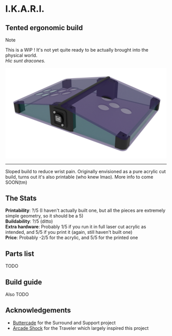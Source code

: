 # I.K.A.R.I.
## Tented ergonomic build

> [!NOTE]
> This is a WIP ! It's not yet quite ready to be actually brought into the physical world.  
> *Hic sunt dracones.*

![Fiendishly plotting](../img/ikari.png)

---

Sloped build to reduce wrist pain. Originally envisioned as a pure acrylic cut build, turns out it's also printable (who knew lmao). More info to come SOON(tm)

## The Stats

**Printability**: ?/5 (I haven't actually built one, but all the pieces are extremely simple geometry, so it should be a 5)  
**Buildability**: ?/5 (ditto)  
**Extra hardware**: Probably 1/5 if you run it in full laser cut acrylic as intended, and 5/5 if you print it (again, still haven't built one)  
**Price**: Probably -2/5 for the acrylic, and 5/5 for the printed one

## Parts list
TODO

## Build guide
Also TODO

## Acknowledgements

- [Buttercade](https://www.etsy.com/shop/BUTTERCADE) for the Surround and Support project
- [Arcade Shock](https://arcadeshock.com/products/fs-traveler-acrylic-controller-case-choose-type) for the Traveler which largely inspired this project

